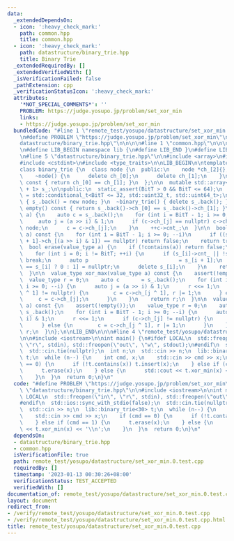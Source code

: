 ```yaml
---
data:
  _extendedDependsOn:
  - icon: ':heavy_check_mark:'
    path: common.hpp
    title: common.hpp
  - icon: ':heavy_check_mark:'
    path: datastructure/binary_trie.hpp
    title: Binary Trie
  _extendedRequiredBy: []
  _extendedVerifiedWith: []
  _isVerificationFailed: false
  _pathExtension: cpp
  _verificationStatusIcon: ':heavy_check_mark:'
  attributes:
    '*NOT_SPECIAL_COMMENTS*': ''
    PROBLEM: https://judge.yosupo.jp/problem/set_xor_min
    links:
    - https://judge.yosupo.jp/problem/set_xor_min
  bundledCode: "#line 1 \"remote_test/yosupo/datastructure/set_xor_min.0.test.cpp\"\
    \n#define PROBLEM \"https://judge.yosupo.jp/problem/set_xor_min\"\n\n#line 1 \"\
    datastructure/binary_trie.hpp\"\n\n\n\n#line 1 \"common.hpp\"\n\n\n\n#define LIB_DEBUG\n\
    \n#define LIB_BEGIN namespace lib {\n#define LIB_END }\n#define LIB ::lib::\n\n\
    \n#line 5 \"datastructure/binary_trie.hpp\"\n\n#include <array>\n#include <cassert>\n\
    #include <cstdint>\n#include <type_traits>\n\nLIB_BEGIN\n\ntemplate <int BitT>\n\
    class binary_trie {\n  class node {\n  public:\n    node *ch_[2]{};\n    int cnt_{};\n\
    \    ~node() {\n      delete ch_[0];\n      delete ch_[1];\n    }\n    bool is_leaf()\
    \ const { return ch_[0] == ch_[1]; }\n  };\n\n  mutable std::array<node *, BitT\
    \ + 1> s_;\n\npublic:\n  static_assert(BitT > 0 && BitT <= 64);\n  using value_type\
    \ = std::conditional_t<BitT <= 32, std::uint32_t, std::uint64_t>;\n\n  binary_trie()\
    \ { s_.back() = new node; }\n  ~binary_trie() { delete s_.back(); }\n\n  bool\
    \ empty() const { return s_.back()->ch_[0] == s_.back()->ch_[1]; }\n\n  void insert(value_type\
    \ a) {\n    auto c = s_.back();\n    for (int i = BitT - 1; i >= 0; --i) {\n \
    \     auto j = (a >> i) & 1;\n      if (c->ch_[j] == nullptr) c->ch_[j] = new\
    \ node;\n      c = c->ch_[j];\n    }\n    ++c->cnt_;\n  }\n\n  bool contains(value_type\
    \ a) const {\n    for (int i = BitT - 1; i >= 0; --i)\n      if ((s_[i] = s_[i\
    \ + 1]->ch_[(a >> i) & 1]) == nullptr) return false;\n    return true;\n  }\n\n\
    \  bool erase(value_type a) {\n    if (!contains(a)) return false;\n    --s_.front()->cnt_;\n\
    \    for (int i = 0; i != BitT; ++i) {\n      if (s_[i]->cnt_ || !s_[i]->is_leaf())\
    \ break;\n      auto p                             = s_[i + 1];\n      p->ch_[p->ch_[0]\
    \ == s_[i] ? 0 : 1] = nullptr;\n      delete s_[i];\n    }\n    return true;\n\
    \  }\n\n  value_type xor_max(value_type a) const {\n    assert(!empty());\n  \
    \  value_type r = 0;\n    auto c       = s_.back();\n    for (int i = BitT - 1;\
    \ i >= 0; --i) {\n      auto j = (a >> i) & 1;\n      r <<= 1;\n      if (c->ch_[j\
    \ ^ 1] != nullptr) {\n        c = c->ch_[j ^ 1], r |= 1;\n      } else {\n   \
    \     c = c->ch_[j];\n      }\n    }\n    return r;\n  }\n\n  value_type xor_min(value_type\
    \ a) const {\n    assert(!empty());\n    value_type r = 0;\n    auto c       =\
    \ s_.back();\n    for (int i = BitT - 1; i >= 0; --i) {\n      auto j = (a >>\
    \ i) & 1;\n      r <<= 1;\n      if (c->ch_[j] != nullptr) {\n        c = c->ch_[j];\n\
    \      } else {\n        c = c->ch_[j ^ 1], r |= 1;\n      }\n    }\n    return\
    \ r;\n  }\n};\n\nLIB_END\n\n\n#line 4 \"remote_test/yosupo/datastructure/set_xor_min.0.test.cpp\"\
    \n\n#include <iostream>\n\nint main() {\n#ifdef LOCAL\n  std::freopen(\"in\",\
    \ \"r\", stdin), std::freopen(\"out\", \"w\", stdout);\n#endif\n  std::ios::sync_with_stdio(false);\n\
    \  std::cin.tie(nullptr);\n  int n;\n  std::cin >> n;\n  lib::binary_trie<30>\
    \ t;\n  while (n--) {\n    int cmd, x;\n    std::cin >> cmd >> x;\n    if (cmd\
    \ == 0) {\n      if (!t.contains(x)) t.insert(x);\n    } else if (cmd == 1) {\n\
    \      t.erase(x);\n    } else {\n      std::cout << t.xor_min(x) << '\\n';\n\
    \    }\n  }\n  return 0;\n}\n"
  code: "#define PROBLEM \"https://judge.yosupo.jp/problem/set_xor_min\"\n\n#include\
    \ \"datastructure/binary_trie.hpp\"\n\n#include <iostream>\n\nint main() {\n#ifdef\
    \ LOCAL\n  std::freopen(\"in\", \"r\", stdin), std::freopen(\"out\", \"w\", stdout);\n\
    #endif\n  std::ios::sync_with_stdio(false);\n  std::cin.tie(nullptr);\n  int n;\n\
    \  std::cin >> n;\n  lib::binary_trie<30> t;\n  while (n--) {\n    int cmd, x;\n\
    \    std::cin >> cmd >> x;\n    if (cmd == 0) {\n      if (!t.contains(x)) t.insert(x);\n\
    \    } else if (cmd == 1) {\n      t.erase(x);\n    } else {\n      std::cout\
    \ << t.xor_min(x) << '\\n';\n    }\n  }\n  return 0;\n}\n"
  dependsOn:
  - datastructure/binary_trie.hpp
  - common.hpp
  isVerificationFile: true
  path: remote_test/yosupo/datastructure/set_xor_min.0.test.cpp
  requiredBy: []
  timestamp: '2023-01-13 00:30:26+08:00'
  verificationStatus: TEST_ACCEPTED
  verifiedWith: []
documentation_of: remote_test/yosupo/datastructure/set_xor_min.0.test.cpp
layout: document
redirect_from:
- /verify/remote_test/yosupo/datastructure/set_xor_min.0.test.cpp
- /verify/remote_test/yosupo/datastructure/set_xor_min.0.test.cpp.html
title: remote_test/yosupo/datastructure/set_xor_min.0.test.cpp
---
```

